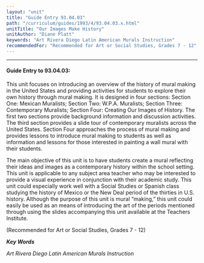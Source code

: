 ```yaml
---
layout: "unit"
title: "Guide Entry 93.04.03"
path: "/curriculum/guides/1993/4/93.04.03.x.html"
unitTitle: "Our Images Make History"
unitAuthor: "Diane Platt"
keywords: "Art Rivera Diego Latin American Murals Instruction"
recommendedFor: "Recommended for Art or Social Studies, Grades 7 - 12"
---
```

<body>
<hr/>
 <h4>
  Guide Entry to 93.04.03:
 </h4>
 This unit focuses on introducing an overview of the history of mural making in the United States and providing activities for students to explore their own history through mural making.  It is designed in four sections: Section One: Mexican Muralists; Section Two: W.P.A. Muralists; Section Three: Contemporary Muralists; Section Four: Creating Our Images of History.  The first two sections provide background information and discussion activities.  The third section provides a slide tour of contemporary muralists across the United States.  Section Four approaches the process of mural making and provides lessons to introduce mural making to students as well as information and lessons for those interested in painting a wall mural with their students.
 <p>
  The main objective of this unit is to have students create a mural reflecting their ideas and images as a contemporary history within the school setting.  This unit is applicable to any subject area teacher who may be interested to provide a visual experience in conjunction with their academic study.  This unit could especially work well with a Social Studies or Spanish class studying the history of Mexico or the New Deal period of the thirties in U.S. history.  Although the purpose of this unit is mural “making,” this unit could easily be used as an means of introducing the art of the periods mentioned through using the slides accompanying this unit available at the Teachers Institute.
 </p>
 <p>
  (Recommended for Art or Social Studies, Grades 7 - 12)
 </p>
<p>
  <b>
   <i>
    Key Words
   </i>
  </b>
  <br/>
 </p>
 <p>
  <i>
   Art Rivera Diego Latin American Murals Instruction
  </i>
 </p>

</body>